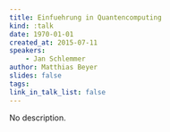 ```yaml
---
title: Einfuehrung in Quantencomputing
kind: :talk
date: 1970-01-01
created_at: 2015-07-11
speakers:
    - Jan Schlemmer
author: Matthias Beyer
slides: false
tags:
link_in_talk_list: false
---
```


No description.
